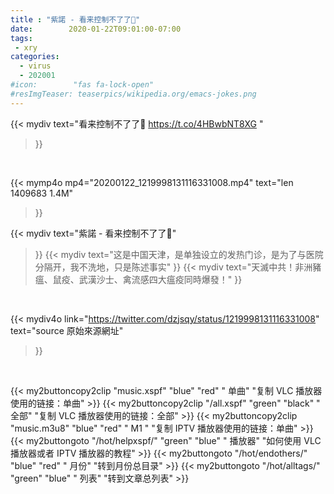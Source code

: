 ```yaml
---
title : "紫諾 - 看来控制不了了🤔"
date:        2020-01-22T09:01:00-07:00
tags:
 - xry
categories:
  - virus
  - 202001
#icon:        "fas fa-lock-open"
#resImgTeaser: teaserpics/wikipedia.org/emacs-jokes.png
---
```



{{< mydiv text="看来控制不了了🤔 https://t.co/4HBwbNT8XG "
>}}
<br>


{{< mymp4o mp4="20200122_1219998131116331008.mp4"
text="len 1409683    1.4M"
>}}


{{< mydiv text="紫諾 - 看来控制不了了🤔"
>}}
{{< mydiv text="这是中国天津，是单独设立的发热门诊，是为了与医院分隔开，我不洗地，只是陈述事实"
>}}
{{< mydiv text="天滅中共！非洲豬瘟、鼠疫、武漢沙士、禽流感四大瘟疫同時爆發！"
>}}
<br>

{{< mydiv4o link="https://twitter.com/dzjsqy/status/1219998131116331008"
text="source 原始來源網址"
>}}


<br>

{{< my2buttoncopy2clip "music.xspf"        "blue"   "red"    " 单曲"  "复制 VLC 播放器使用的链接：单曲" >}} {{< my2buttoncopy2clip "/all.xspf"         "green"  "black"  " 全部"  "复制 VLC 播放器使用的链接：全部" >}} {{< my2buttoncopy2clip "music.m3u8"        "blue"   "red"    " M1 "    "复制 IPTV 播放器使用的链接：单曲" >}} {{< my2buttongoto      "/hot/helpxspf/"    "green"  "blue"   " 播放器" "如何使用 VLC 播放器或者 IPTV 播放器的教程" >}} {{< my2buttongoto      "/hot/endothers/"   "blue"   "red"    " 月份"   "转到月份总目录" >}} {{< my2buttongoto      "/hot/alltags/"     "green"  "blue"   " 列表"   "转到文章总列表" >}} 
